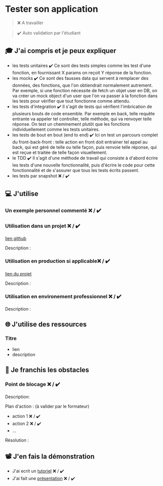 # Tester son application

> ❌ A travailler

> ✔️ Auto validation par l'étudiant

## 🎓 J'ai compris et je peux expliquer

- les tests unitaires ✔️ Ce sont des tests simples comme les test d'une fonction, en fournissant X params on reçoit Y réponse de la fonction.
- les mocks ✔️ Ce sont des fausses data qui servent à remplacer des données, des fonctions, que l'on obtiendrait normalement autrement. Par exemple, si une fonction nécessite de fetch un objet user en DB, on va créer un mock object d'un user que l'on va passer à la fonction dans les tests pour vérifier que tout fonctionne comme attendu.
- les tests d'integration ✔️ Il s'agit de tests qui vérifient l'imbrication de plusieurs bouts de code ensemble. Par exemple en back, telle requête entrante va appeler tel controller, telle méthode, qui va renvoyer telle réponse. On test un cheminement plutôt que les fonctions individuellement comme les tests unitaires.
- les tests de bout en bout (end to end) ✔️ Ici on test un parcours complet du front-back-front : telle action en front doit entrainer tel appel au back, qui est géré de telle ou telle façon, puis renvoie telle réponse, qui est reçue et traitée de telle façon visuellement.
- le TDD ✔️ Il s'agit d'une méthode de travail qui consiste à d'abord écrire les tests d'une nouvelle fonctionnalité, puis d'écrire le code pour cette fonctionnalité et de s'assurer que tous les tests écrits passent.
- les tests par snapshot ❌ / ✔️

## 💻 J'utilise

### Un exemple personnel commenté ❌ / ✔️

### Utilisation dans un projet ❌ / ✔️

[lien github](...)

Description :

### Utilisation en production si applicable❌ / ✔️

[lien du projet](...)

Description :

### Utilisation en environement professionnel ❌ / ✔️

Description :

## 🌐 J'utilise des ressources

### Titre

- lien
- description

## 🚧 Je franchis les obstacles

### Point de blocage ❌ / ✔️

Description:

Plan d'action : (à valider par le formateur)

- action 1 ❌ / ✔️
- action 2 ❌ / ✔️
- ...

Résolution :

## 📽️ J'en fais la démonstration

- J'ai ecrit un [tutoriel](...) ❌ / ✔️
- J'ai fait une [présentation](...) ❌ / ✔️
